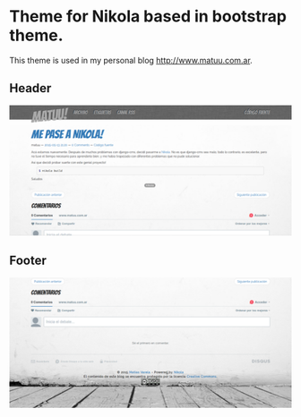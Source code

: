 Theme for Nikola based in bootstrap theme.
==========================================

This theme is used in my personal blog http://www.matuu.com.ar.

Header
------
![Header theme](screenshot/header-matuu.png)

Footer
------

![Footer theme](screenshot/footer-matuu.png)
